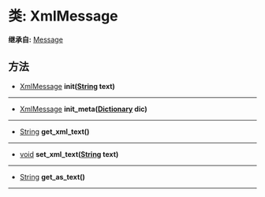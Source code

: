 # 类: XmlMessage  
  
**继承自:** [Message](Message.md)  
  
## 方法 
  
- [XmlMessage](XmlMessage.md) **init([String](https://docs.godotengine.org/en/latest/classes/class_string.html) text)**  
  
---  
  
- [XmlMessage](XmlMessage.md) **init_meta([Dictionary](https://docs.godotengine.org/en/latest/classes/class_dictionary.html) dic)**  
  
---  
  
- [String](https://docs.godotengine.org/en/latest/classes/class_string.html) **get_xml_text()**  
  
---  
  
- [void](https://docs.godotengine.org/en/latest/classes/class_void.html) **set_xml_text([String](https://docs.godotengine.org/en/latest/classes/class_string.html) text)**  
  
---  
  
- [String](https://docs.godotengine.org/en/latest/classes/class_string.html) **get_as_text()**  
  
---  
  

